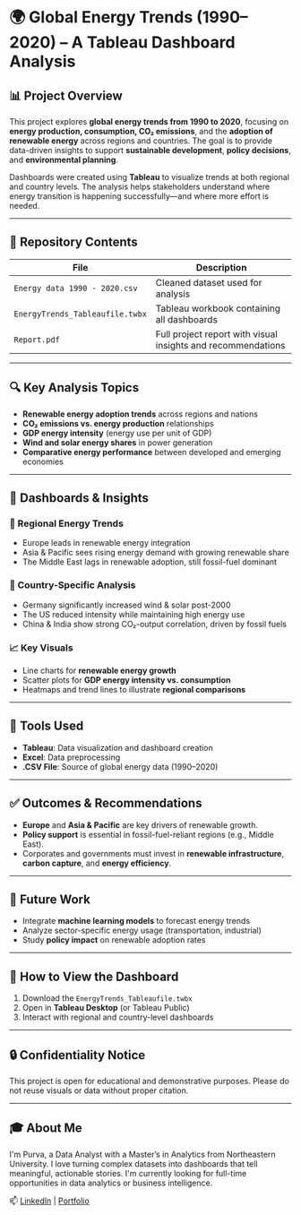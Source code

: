 # 🌍 Global Energy Trends (1990–2020) – A Tableau Dashboard Analysis

## 📊 Project Overview

This project explores **global energy trends from 1990 to 2020**, focusing on **energy production, consumption, CO₂ emissions**, and the **adoption of renewable energy** across regions and countries. The goal is to provide data-driven insights to support **sustainable development**, **policy decisions**, and **environmental planning**.

Dashboards were created using **Tableau** to visualize trends at both regional and country levels. The analysis helps stakeholders understand where energy transition is happening successfully—and where more effort is needed.

---

## 📁 Repository Contents

| File | Description |
|------|-------------|
| `Energy data 1990 - 2020.csv` | Cleaned dataset used for analysis |
| `EnergyTrends_Tableaufile.twbx` | Tableau workbook containing all dashboards |
| `Report.pdf` | Full project report with visual insights and recommendations |

---

## 🔍 Key Analysis Topics

- **Renewable energy adoption trends** across regions and nations
- **CO₂ emissions vs. energy production** relationships
- **GDP energy intensity** (energy use per unit of GDP)
- **Wind and solar energy shares** in power generation
- **Comparative energy performance** between developed and emerging economies

---

## 📌 Dashboards & Insights

### 🔹 Regional Energy Trends
- Europe leads in renewable energy integration
- Asia & Pacific sees rising energy demand with growing renewable share
- The Middle East lags in renewable adoption, still fossil-fuel dominant

### 🔹 Country-Specific Analysis
- Germany significantly increased wind & solar post-2000
- The US reduced intensity while maintaining high energy use
- China & India show strong CO₂-output correlation, driven by fossil fuels

### 📈 Key Visuals
- Line charts for **renewable energy growth**
- Scatter plots for **GDP energy intensity vs. consumption**
- Heatmaps and trend lines to illustrate **regional comparisons**

---

## 📌 Tools Used

- **Tableau**: Data visualization and dashboard creation
- **Excel**: Data preprocessing
- **.CSV File**: Source of global energy data (1990–2020)

---

## ✅ Outcomes & Recommendations

- **Europe** and **Asia & Pacific** are key drivers of renewable growth.
- **Policy support** is essential in fossil-fuel-reliant regions (e.g., Middle East).
- Corporates and governments must invest in **renewable infrastructure**, **carbon capture**, and **energy efficiency**.

---

## 🔮 Future Work

- Integrate **machine learning models** to forecast energy trends
- Analyze sector-specific energy usage (transportation, industrial)
- Study **policy impact** on renewable adoption rates

---

## 📌 How to View the Dashboard

1. Download the `EnergyTrends_Tableaufile.twbx`
2. Open in **Tableau Desktop** (or Tableau Public)
3. Interact with regional and country-level dashboards

---

## 🔒 Confidentiality Notice

This project is open for educational and demonstrative purposes. Please do not reuse visuals or data without proper citation.

---

## 🎓 About Me

I'm Purva, a Data Analyst with a Master’s in Analytics from Northeastern University. I love turning complex datasets into dashboards that tell meaningful, actionable stories. I'm currently looking for full-time opportunities in data analytics or business intelligence.

📫 [LinkedIn](https://www.linkedin.com/in/purva-prakash-kekan/) | [Portfolio](https://purva-kekan.github.io/portfolio/)
